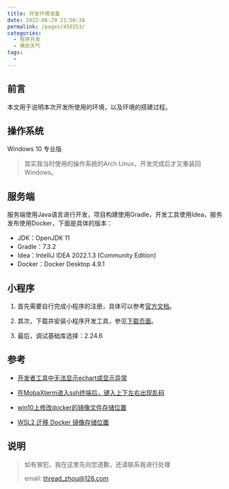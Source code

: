 ```yaml
---
title: 开发环境准备
date: 2022-06-29 21:50:34
permalink: /pages/450253/
categories:
  - 程序开发
  - 拂衣天气
tags:
  - 
---
```


## 前言

本文用于说明本次开发所使用的环境，以及环境的搭建过程。

## 操作系统

Windows 10 专业版

> 其实我当时使用的操作系统的Arch Linux，开发完成后才又重装回Windows。

<!-- more -->

## 服务端

服务端使用Java语言进行开发，项目构建使用Gradle，开发工具使用Idea，服务发布使用Docker，下面是具体的版本：

- JDK：OpenJDK 11
- Gradle：7.3.2
- Idea：IntelliJ IDEA 2022.1.3 (Community Edition)
- Docker：Docker Desktop 4.9.1

## 小程序

1. 首先需要自行完成小程序的注册，具体可以参考[官方文档](https://developers.weixin.qq.com/miniprogram/introduction/#%E5%B0%8F%E7%A8%8B%E5%BA%8F%E6%B3%A8%E5%86%8C)。

2. 其次，下载并安装小程序开发工具，参见[下载页面](https://developers.weixin.qq.com/miniprogram/dev/devtools/download.html)。

3. 最后，调试基础库选择：2.24.6

## 参考

- [开发者工具中无法显示echart或显示异常](https://developers.weixin.qq.com/community/develop/doc/000a2c9b5a4a40c3e97a907d25ec00)

- [在MobaXterm进入ssh终端后，键入上下左右出现乱码](https://blog.csdn.net/msl201467/article/details/107992955)

- [win10上修改docker的镜像文件存储位置](https://blog.csdn.net/u013948858/article/details/111464534)

- [WSL2 迁移 Docker 镜像存储位置](https://exp-blog.com/container/wsl2-qian-yi-docker-cun-chu-wei-zhi/)

## 说明

> 如有冒犯，我在这里先向您道歉，还请联系我进行处理
> 
> email: thread_zhou@126.com